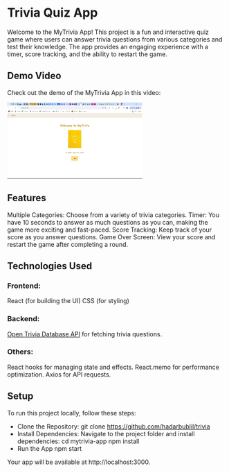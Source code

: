 # Trivia Quiz App
Welcome to the MyTrivia App!
This project is a fun and interactive quiz game where users can answer trivia questions from various categories and test their knowledge.
The app provides an engaging experience with a timer, score tracking, and the ability to restart the game.

## Demo Video

Check out the demo of the MyTrivia App in this video:

<!-- [Watch the Demo Video](src/images/MyTriviaDemo.mp4) -->
![demo](src/images/MyTriviaDemo.gif) 

## Features

Multiple Categories: Choose from a variety of trivia categories.
Timer: You have 10 seconds to answer as much questions as you can, making the game more exciting and fast-paced.
Score Tracking: Keep track of your score as you answer questions.
Game Over Screen: View your score and restart the game after completing a round.

## Technologies Used

### Frontend:
React (for building the UI)
CSS (for styling)

### Backend:
[Open Trivia Database API](https://opentdb.com) for fetching trivia questions.

### Others:
React hooks for managing state and effects.
React.memo for performance optimization.
Axios for API requests.

## Setup
To run this project locally, follow these steps:
- Clone the Repository:
    git clone https://github.com/hadarbublil/trivia
- Install Dependencies:
    Navigate to the project folder and install dependencies:
    cd mytrivia-app
    npm install
- Run the App
    npm start

Your app will be available at http://localhost:3000.
